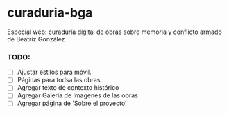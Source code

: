 # curaduria-bga
Especial web: curaduría digital de obras sobre memoria y conflicto armado de Beatriz González 


### TODO:

- [ ] Ajustar estilos para móvil.
- [ ] Páginas para todsa las obras.
- [ ] Agregar texto de contexto histórico
- [ ] Agregar Galeria de Imagenes de las obras
- [ ] Agregar página de 'Sobre el proyecto'
